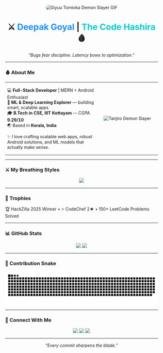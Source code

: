 <!-- =================== BANNER =================== -->
<p align="center">
  <img src="https://media1.tenor.com/m/qnOOndyas1EAAAAd/giyuu-giyu-tomioka.gif" 
       alt="Giyuu Tomioka Demon Slayer GIF" 
       width="100%" 
       style="max-height:300px; object-fit:cover; border-radius:8px;">
</p>

<h1 align="center">
  ⚔️ <span style="color:#1E90FF;">Deepak Goyal</span> | <span style="color:#00CED1;">The Code Hashira</span> 🩸
</h1>

<p align="center"><i>“Bugs fear discipline. Latency bows to optimization.”</i></p>

---

### 🩸 About Me
<table>
<tr>
<td width="60%" valign="top">

💻 <b>Full-Stack Developer</b> | MERN + Android Enthusiast  
🤖 <b>ML & Deep Learning Explorer</b> — building smart, scalable apps  
🎓 <b>B.Tech in CSE, IIIT Kottayam</b> — CGPA <b>9.29/10</b>  
🌏 Based in <b>Kerala, India</b>  

✨ I love crafting scalable web apps, robust Android solutions, and ML models that actually make sense.

</td>
<td align="center" valign="middle">
  <img src="https://media1.tenor.com/m/_6WdoVlu7a8AAAAC/demon-slayer.gif" width="250" alt="Tanjiro Demon Slayer">
</td>
</tr>
</table>

---

### ⚔️ My Breathing Styles
<p align="center">
  <img src="https://skillicons.dev/icons?i=python,java,c,cpp,kotlin,html,css,javascript,react,bootstrap,jquery,nodejs,expressjs,postgres,gcp,supabase,opencv,matlab,r,linux,vscode,github,git,postman,tailwind,materialui&perline=13" />
</p>

---

### 🐉 Trophies
🏆 HackZilla 2025 Winner • ⭐ CodeChef 2★ • 150+ LeetCode Problems Solved

---

### 📊 GitHub Stats
<p align="center">
  <img width="48%" src="https://github-readme-stats.vercel.app/api?username=Deepak-157&show_icons=true&theme=tokyonight&hide_border=true" />
  <img width="48%" src="https://github-readme-streak-stats.herokuapp.com?user=Deepak-157&theme=tokyonight&hide_border=true" />
</p>

---

### 🐍 Contribution Snake
<p align="center">
  <img src="https://raw.githubusercontent.com/Platane/snk/output/github-contribution-grid-snake-dark.svg" alt="snake animation" />
</p>

---

### 🌙 Connect With Me
<p align="center">
  <a href="mailto:Deepakgoyal26dg@gmail.com"><img src="https://img.shields.io/badge/-Email-D14836?style=for-the-badge&logo=gmail&logoColor=white"></a>
  <a href="https://linkedin.com/in/deepak-goyal-069046325/"><img src="https://img.shields.io/badge/-LinkedIn-0077B5?style=for-the-badge&logo=linkedin&logoColor=white"></a>
  <a href="https://github.com/Deepak-157"><img src="https://img.shields.io/badge/-GitHub-171515?style=for-the-badge&logo=github&logoColor=white"></a>
</p>

---

<p align="center"><i>“Every commit sharpens the blade.”</i></p>
